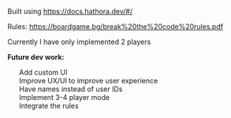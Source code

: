 Built using https://docs.hathora.dev/#/

Rules: https://boardgame.bg/break%20the%20code%20rules.pdf

Currently I have only implemented 2 players

<strong>Future dev work:</strong> <br>
<ul>
  Add custom UI<br>
  Improve UX/UI to improve user experience<br>
  Have names instead of user IDs<br>
  Implement 3-4 player mode<br>
  Integrate the rules<br>
</ul>
